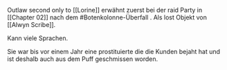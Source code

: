 Outlaw second only to [[Lorine]] erwähnt zuerst bei der raid Party in [[Chapter 02]] nach dem #Botenkolonne-Überfall . Als lost Objekt von [[Alwyn Scribe]]. 

Kann viele Sprachen.

Sie war bis vor einem Jahr eine prostituierte die die Kunden bejaht hat und ist deshalb auch aus dem Puff geschmissen worden. 